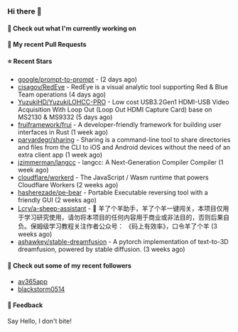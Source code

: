 ### Hi there 👋

#### 👷 Check out what I'm currently working on

#### 🔨 My recent Pull Requests


#### ⭐ Recent Stars

- [google/prompt-to-prompt](https://github.com/google/prompt-to-prompt) -  (2 days ago)
- [cisagov/RedEye](https://github.com/cisagov/RedEye) - RedEye is a visual analytic tool supporting Red &amp; Blue Team operations (4 days ago)
- [YuzukiHD/YuzukiLOHCC-PRO](https://github.com/YuzukiHD/YuzukiLOHCC-PRO) - Low cost USB3.2Gen1 HDMI-USB Video Acquisition With Loop Out (Loop Out HDMI Capture Card) base on MS2130 &amp; MS9332 (5 days ago)
- [fruiframework/frui](https://github.com/fruiframework/frui) - A developer-friendly framework for building user interfaces in Rust (1 week ago)
- [parvardegr/sharing](https://github.com/parvardegr/sharing) - Sharing is a command-line tool to share directories and files from the CLI to iOS and Android devices without the need of an extra client app (1 week ago)
- [jzimmerman/langcc](https://github.com/jzimmerman/langcc) - langcc: A Next-Generation Compiler Compiler (1 week ago)
- [cloudflare/workerd](https://github.com/cloudflare/workerd) - The JavaScript / Wasm runtime that powers Cloudflare Workers (2 weeks ago)
- [hasherezade/pe-bear](https://github.com/hasherezade/pe-bear) - Portable Executable reversing tool with a friendly GUI  (2 weeks ago)
- [Lcry/a-sheep-assistant](https://github.com/Lcry/a-sheep-assistant) - 🐑 羊了个羊助手，羊了个羊一键闯关，本项目仅用于学习研究使用，请勿将本项目的任何内容用于商业或非法目的，否则后果自负。保姆级学习教程关注作者公众号： 《码上有效率》，口令羊了个羊 (3 weeks ago)
- [ashawkey/stable-dreamfusion](https://github.com/ashawkey/stable-dreamfusion) - A pytorch implementation of text-to-3D dreamfusion, powered by stable diffusion. (3 weeks ago)

#### 👯 Check out some of my recent followers

- [av365app](https://github.com/av365app)
- [blackstorm0514](https://github.com/blackstorm0514)

#### 💬 Feedback

Say Hello, I don't bite!